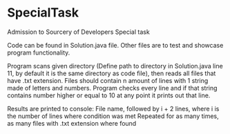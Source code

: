 # SpecialTask
Admission to Sourcery of Developers Special task

Code can be found in Solution.java file.
Other files are to test and showcase program functionality.

Program scans given directory (Define path to directory in Solution.java line 11, by default it is the same directory as code file), then reads all files that have .txt extension.
Files should contain n amount of lines with 1 string made of letters and numbers.
Program checks every line and if that string contains number higher or equal to 10 at any point it prints out that line.

Results are printed to console:
File name, followed by i + 2 lines, where i is the number of lines where condition was met
Repeated for as many times, as many files with .txt extension where found
